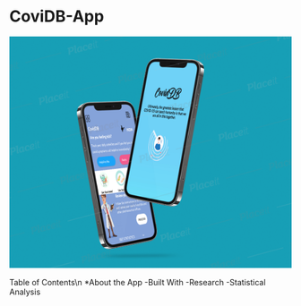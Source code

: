# CoviDB-App

![](app/src/main/res/mipmap-xxxhdpi/Capture1.PNG)

Table of Contents\n
*About the App
  -Built With
  -Research
  -Statistical Analysis
